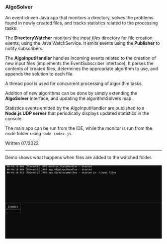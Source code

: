 ### AlgoSolver

An event-driven Java app that monitors a directory, solves the problems found in newly created files, 
and tracks statistics related to the processing tasks:

The **DirectoryWatcher** monitors the *input files* directory for file creation events, using the Java WatchService. 
It emits events using the **Publisher** to notify subscribers.

The **AlgoInputHandler** handles incoming events related to the creation of new input files (implements the EventSubscriber interface). 
It parses the contents of created files, determines the appropriate algorithm to use, and appends the solution to each file. 

A thread pool is used for concurrent processing of algorithm tasks.

Addition of new algorithms can be done by simply extending the **AlgoSolver** interface, and updating the algorithmSolvers map.

Statistics events emitted by the AlgoInputHandler are published to a **Node.js UDP server** 
that periodically displays updated statistics in the console.

The main app can be run from the IDE, while the monitor is run from the *node* folder using `node index.js`.

Written 07/2022

***

Demo shows what happens when files are added to the watched folder.
<br><br>
![Alt demo](pics/demo.gif)
